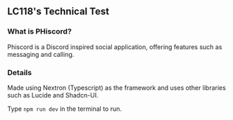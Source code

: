 ## LC118's Technical Test

### What is PHiscord?

Phiscord is a Discord inspired social application, offering features such as messaging and calling.

### Details

Made using Nextron (Typescript) as the framework and uses other libraries such as Lucide and Shadcn-UI. 

Type `npm run dev` in the terminal to run.
